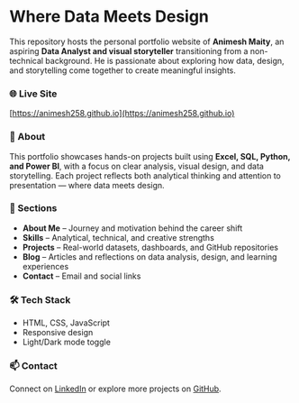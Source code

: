 # Where Data Meets Design

This repository hosts the personal portfolio website of **Animesh Maity**, an aspiring **Data Analyst and visual storyteller** transitioning from a non-technical background.
He is passionate about exploring how data, design, and storytelling come together to create meaningful insights.

### 🌐 Live Site

[https://animesh258.github.io](https://animesh258.github.io)

### 💼 About

This portfolio showcases hands-on projects built using **Excel, SQL, Python, and Power BI**, with a focus on clear analysis, visual design, and data storytelling.
Each project reflects both analytical thinking and attention to presentation — where data meets design.

### 🧩 Sections

* **About Me** – Journey and motivation behind the career shift
* **Skills** – Analytical, technical, and creative strengths
* **Projects** – Real-world datasets, dashboards, and GitHub repositories
* **Blog** – Articles and reflections on data analysis, design, and learning experiences
* **Contact** – Email and social links

### 🛠️ Tech Stack

* HTML, CSS, JavaScript
* Responsive design
* Light/Dark mode toggle

### 📫 Contact

Connect on [LinkedIn](linkedin.com/in/animesh-maity-5ab563376) or explore more projects on [GitHub](https://github.com/animesh258).
